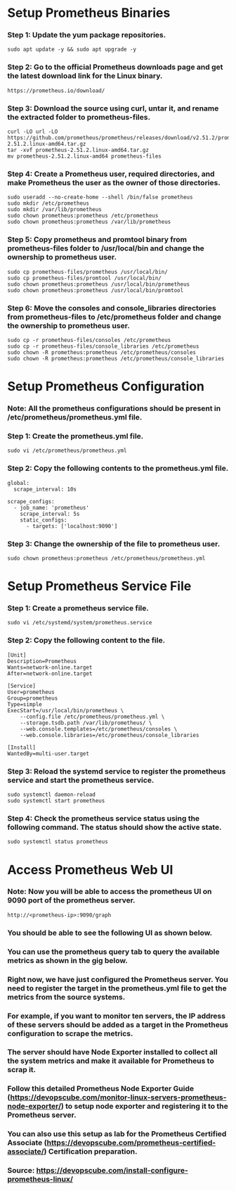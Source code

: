 # Setup Prometheus Binaries #

### Step 1: Update the yum package repositories.
```
sudo apt update -y && sudo apt upgrade -y
```

### Step 2: Go to the official Prometheus downloads page and get the latest download link for the Linux binary.
```
https://prometheus.io/download/
```

### Step 3: Download the source using curl, untar it, and rename the extracted folder to prometheus-files.
```
curl -LO url -LO https://github.com/prometheus/prometheus/releases/download/v2.51.2/prometheus-2.51.2.linux-amd64.tar.gz
tar -xvf prometheus-2.51.2.linux-amd64.tar.gz
mv prometheus-2.51.2.linux-amd64 prometheus-files
```

### Step 4: Create a Prometheus user, required directories, and make Prometheus the user as the owner of those directories.
```
sudo useradd --no-create-home --shell /bin/false prometheus
sudo mkdir /etc/prometheus
sudo mkdir /var/lib/prometheus
sudo chown prometheus:prometheus /etc/prometheus
sudo chown prometheus:prometheus /var/lib/prometheus
```

### Step 5: Copy prometheus and promtool binary from prometheus-files folder to /usr/local/bin and change the ownership to prometheus user.
```
sudo cp prometheus-files/prometheus /usr/local/bin/
sudo cp prometheus-files/promtool /usr/local/bin/
sudo chown prometheus:prometheus /usr/local/bin/prometheus
sudo chown prometheus:prometheus /usr/local/bin/promtool
```

### Step 6: Move the consoles and console_libraries directories from prometheus-files to /etc/prometheus folder and change the ownership to prometheus user.
```
sudo cp -r prometheus-files/consoles /etc/prometheus
sudo cp -r prometheus-files/console_libraries /etc/prometheus
sudo chown -R prometheus:prometheus /etc/prometheus/consoles
sudo chown -R prometheus:prometheus /etc/prometheus/console_libraries
```


# Setup Prometheus Configuration #

### Note: All the prometheus configurations should be present in /etc/prometheus/prometheus.yml file.

### Step 1: Create the prometheus.yml file.
```
sudo vi /etc/prometheus/prometheus.yml
```

### Step 2: Copy the following contents to the prometheus.yml file.
```
global:
  scrape_interval: 10s

scrape_configs:
  - job_name: 'prometheus'
    scrape_interval: 5s
    static_configs:
      - targets: ['localhost:9090']
```

### Step 3: Change the ownership of the file to prometheus user.
```
sudo chown prometheus:prometheus /etc/prometheus/prometheus.yml
```


# Setup Prometheus Service File #

### Step 1: Create a prometheus service file.
```
sudo vi /etc/systemd/system/prometheus.service
```

### Step 2: Copy the following content to the file.
```
[Unit]
Description=Prometheus
Wants=network-online.target
After=network-online.target

[Service]
User=prometheus
Group=prometheus
Type=simple
ExecStart=/usr/local/bin/prometheus \
    --config.file /etc/prometheus/prometheus.yml \
    --storage.tsdb.path /var/lib/prometheus/ \
    --web.console.templates=/etc/prometheus/consoles \
    --web.console.libraries=/etc/prometheus/console_libraries

[Install]
WantedBy=multi-user.target
```

### Step 3: Reload the systemd service to register the prometheus service and start the prometheus service.
```
sudo systemctl daemon-reload
sudo systemctl start prometheus
```

### Step 4: Check the prometheus service status using the following command. The status should show the active state.
```
sudo systemctl status prometheus
```


# Access Prometheus Web UI #

### Note: Now you will be able to access the prometheus UI on 9090 port of the prometheus server.
```
http://<prometheus-ip>:9090/graph
```
### You should be able to see the following UI as shown below.
### You can use the prometheus query tab to query the available metrics as shown in the gig below.
### Right now, we have just configured the Prometheus server. You need to register the target in the prometheus.yml file to get the metrics from the source systems.
### For example, if you want to monitor ten servers, the IP address of these servers should be added as a target in the Prometheus configuration to scrape the metrics.
### The server should have Node Exporter installed to collect all the system metrics and make it available for Prometheus to scrap it.
### Follow this detailed Prometheus Node Exporter Guide (https://devopscube.com/monitor-linux-servers-prometheus-node-exporter/) to setup node exporter and registering it to the Prometheus server. 
### You can also use this setup as lab for the Prometheus Certified Associate (https://devopscube.com/prometheus-certified-associate/) Certification preparation.

### Source: https://devopscube.com/install-configure-prometheus-linux/